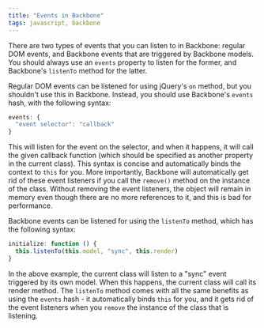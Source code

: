 ```yaml
---
title: "Events in Backbone"
tags: javascript, backbone
---
```


There are two types of events that you can listen to in Backbone: regular DOM events, and Backbone events that are triggered by Backbone models. You should always use an `events` property to listen for the former, and Backbone's `listenTo` method for the latter.

Regular DOM events can be listened for using jQuery's `on` method, but you shouldn't use this in Backbone. Instead, you should use Backbone's `events` hash, with the following syntax:

```javascript
events: {
  "event selector": "callback"
}
```
    
This will listen for the event on the selector, and when it happens, it will call the given callback function (which should be specified as another property in the current class). This syntax is concise and automatically binds the context to `this` for you. More importantly, Backbone will automatically get rid of these event listeners if you call the `remove()` method on the instance of the class. Without removing the event listeners, the object will remain in memory even though there are no more references to it, and this is bad for performance.

Backbone events can be listened for using the `listenTo` method, which has the following syntax:

```javascript
initialize: function () {
  this.listenTo(this.model, "sync", this.render)
}
```
 
In the above example, the current class will listen to a "sync" event triggered by its own model. When this happens, the current class will call its render method. The `listenTo` method comes with all the same benefits as using the `events` hash - it automatically binds `this` for you, and it gets rid of the event listeners when you `remove` the instance of the class that is listening.